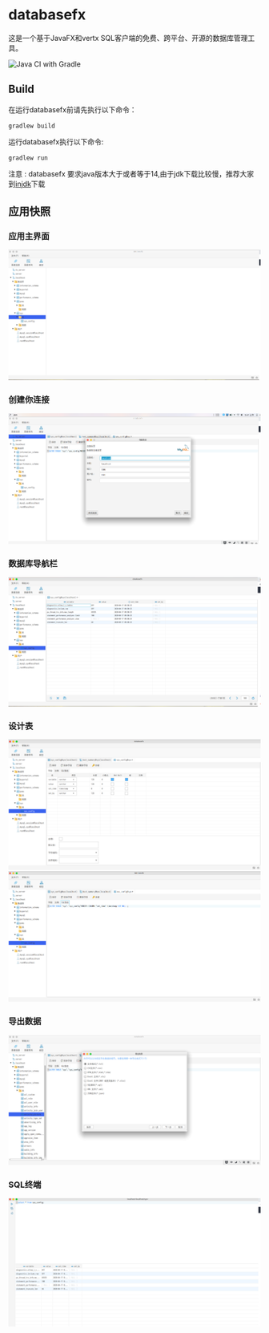 # databasefx

这是一个基于JavaFX和vertx SQL客户端的免费、跨平台、开源的数据库管理工具。

![Java CI with Gradle](https://github.com/databasefx/databasefx/workflows/Java%20CI%20with%20Gradle/badge.svg)

## Build
在运行databasefx前请先执行以下命令：
```
gradlew build
```
运行databasefx执行以下命令:
```
gradlew run
```
注意 : databasefx 要求java版本大于或者等于14,由于jdk下载比较慢，推荐大家到[injdk](https://injdk.cn/)下载

## 应用快照
### 应用主界面
![Travis CI](./SNAPSHOTS/a.png)
### 创建你连接
![Travis CI](./SNAPSHOTS/e.png)
### 数据库导航栏
![Travis CI](./SNAPSHOTS/b.png)
### 设计表
![Travis CI](./SNAPSHOTS/c.png)
![Travis CI](./SNAPSHOTS/d.png)
### 导出数据
![Travis CI](./SNAPSHOTS/f.png)
### SQL终端
![Travis CI](./SNAPSHOTS/g.png)


